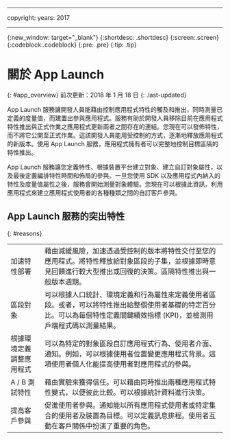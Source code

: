 ----

copyright:
 years: 2017

---

{:new_window: target="_blank"}
{:shortdesc: .shortdesc}
{:screen:.screen}
{:codeblock:.codeblock}
{:pre: .pre}
{:tip: .tip}

# 關於 App Launch
{: #app_overview}
前次更新：2018 年 1 月 18 日
{: .last-updated}

App Launch 服務讓開發人員能藉由控制應用程式特性的觸及和推出，同時測量已定義的度量值，而建置出參與應用程式。服務有助於開發人員移除目前在應用程式特性推出與正式作業之應用程式更新兩者之間存在的連結。您現在可以發佈特性，而不將它公開至正式作業。這該開發人員能用受控制的方式，逐漸地釋放應用程式的新版本。使用 App Launch 服務，應用程式擁有者可以完整地控制目標區隔的特性推出。

App Launch 服務讓您定義特性、根據裝置平台建立對象、建立自訂對象屬性，以及最後定義編排特性時間和佈局的參與。一旦您使用 SDK 以及應用程式內納入的特性及度量值屬性之後，服務會開始測量對象體驗。您現在可以根據此資訊，利用應用程式來建立應用程式使用者的各種種類之間的自訂客戶參與。 



## App Launch 服務的突出特性
{: #reasons}

<table>
  <tr>
    <td> 加速特性部署</td>
    <td> 藉由減緩風險，加速透過受控制的版本將特性交付至您的應用程式。將特性釋放給對象區段的子集，並根據即時意見回饋進行較大型推出或回復的決策。區隔特性推出與一般版本週期。</td>
  </tr>
  <tr>
    <td> 區段對象</td>
    <td> 可以根據人口統計、環境定義和行為屬性來定義使用者區段。或者，可以將特性推出給整個使用者基礎的特定百分比。可以為每個特性定義關鍵績效指標 (KPI)，並檢測用戶端程式碼以測量結果。</td>
  </tr>
  <tr>
    <td> 根據環境定義調整應用程式</td>
    <td> 可以為特定的對象區段自訂應用程式行為、使用者介面、通知。例如，可以根據使用者位置變更應用程式背景。這項使用者個人化能提高使用者對應用程式的參與。</td>
  </tr>
  <tr>
    <td> A / B 測試特性</td>
    <td> 藉由實驗來獲得信任。可以藉由同時推出兩種應用程式特性變式，以便彼此比較。可以根據統計資料進行決策。</td>
  </tr>
  <tr>
    <td> 提高客戶參與</td>
    <td> 促進使用者參與。通知能以所有應用程式使用者或特定集合的使用者及裝置為目標。可以定義訊息排程。使用者互動在客戶關係中扮演了重要的角色。</td>
  </tr>
</table>
